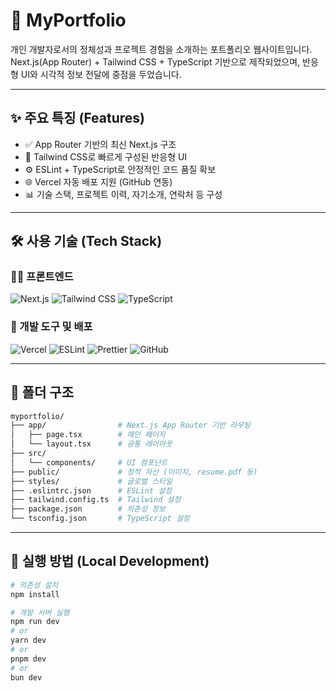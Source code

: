 # 💼 MyPortfolio

개인 개발자로서의 정체성과 프로젝트 경험을 소개하는 포트폴리오 웹사이트입니다.  
Next.js(App Router) + Tailwind CSS + TypeScript 기반으로 제작되었으며, 반응형 UI와 시각적 정보 전달에 중점을 두었습니다.

---

## ✨ 주요 특징 (Features)

- ✅ App Router 기반의 최신 Next.js 구조
- 🎨 Tailwind CSS로 빠르게 구성된 반응형 UI
- ⚙️ ESLint + TypeScript로 안정적인 코드 품질 확보
- 🌐 Vercel 자동 배포 지원 (GitHub 연동)
- 📊 기술 스택, 프로젝트 이력, 자기소개, 연락처 등 구성

---

## 🛠️ 사용 기술 (Tech Stack)

### 🧑‍🎨 프론트엔드

<p>
  <img src="https://img.shields.io/badge/Next.js-000000?style=for-the-badge&logo=next.js&logoColor=white" alt="Next.js" />
  <img src="https://img.shields.io/badge/Tailwind CSS-06B6D4?style=for-the-badge&logo=tailwindcss&logoColor=white" alt="Tailwind CSS" />
  <img src="https://img.shields.io/badge/TypeScript-3178C6?style=for-the-badge&logo=typescript&logoColor=white" alt="TypeScript" />
</p>

### 🔧 개발 도구 및 배포

<p>
  <img src="https://img.shields.io/badge/Vercel-000000?style=for-the-badge&logo=vercel&logoColor=white" alt="Vercel" />
  <img src="https://img.shields.io/badge/ESLint-4B32C3?style=for-the-badge&logo=eslint&logoColor=white" alt="ESLint" />
  <img src="https://img.shields.io/badge/Prettier-F7B93E?style=for-the-badge&logo=prettier&logoColor=black" alt="Prettier" />
  <img src="https://img.shields.io/badge/GitHub-181717?style=for-the-badge&logo=github&logoColor=white" alt="GitHub" />
</p>

---

## 📁 폴더 구조

```bash
myportfolio/
├── app/                # Next.js App Router 기반 라우팅
│   ├── page.tsx        # 메인 페이지
│   └── layout.tsx      # 공통 레이아웃
├── src/
│   └── components/     # UI 컴포넌트
├── public/             # 정적 자산 (이미지, resume.pdf 등)
├── styles/             # 글로벌 스타일
├── .eslintrc.json      # ESLint 설정
├── tailwind.config.ts  # Tailwind 설정
├── package.json        # 의존성 정보
└── tsconfig.json       # TypeScript 설정
```

---

## 🚀 실행 방법 (Local Development)

```bash
# 의존성 설치
npm install

# 개발 서버 실행
npm run dev
# or
yarn dev
# or
pnpm dev
# or
bun dev
```

